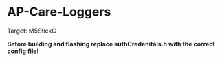 # AP-Care-Loggers

Target: M5StickC

**Before building and flashing replace authCredenitals.h with the correct config file!**
